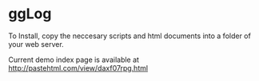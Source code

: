 ggLog
=====

To Install, copy the neccesary scripts and html documents into a folder of your web server.

Current demo index page is available at http://pastehtml.com/view/daxf07rpg.html
